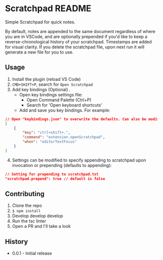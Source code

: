 # Scratchpad README

Simple Scratchpad for quick notes. 

By default, notes are appended to the same document regardless of where you are in VSCode, and are optionally prepended if you'd like to keep a reverse-chronological history of your scratchpad. Timestamps are added for visual clarity. If you delete the scratchpad file, upon next run it will generate a new file for you to use.

## Usage

1. Install the plugin (reload VS Code)
2. `CMD+SHIFT+P`, search for `Open Scratchpad`
3. Add key bindings (Optional) .
    - Open key bindings settings file:
        + Open Command Palette (Ctrl+P)
        + Search for 'Open keyboard shortcuts'
    - Add and save you key bindings. For example:

```json
// Open "keybindings.json" to overwrite the defaults. Can also be modified in VS Code's Keyboard Preferences.
[
    {
        "key": "ctrl+shift+.",
        "command": "extension.openScratchpad",
        "when": "editorTextFocus"
    }
]
```

4. Settings can be modified to specify appending to scratchpad upon invocation or prepending (defaults to appending):

```json
// Setting for prepending to scratchpad.txt
"scratchpad.prepend": true // default is false
```

## Contributing

1. Clone the repo
2. `$ npm install`
3. Develop develop develop
4. Run the tsc linter
5. Open a PR and I'll take a look


## History

- 0.0.1 - Initial release
